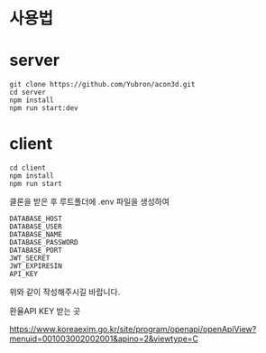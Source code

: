 # 사용법

# server
```
git clone https://github.com/Yubron/acon3d.git
cd server
npm install
npm run start:dev
```

# client
```
cd client
npm install
npm run start
```
클론을 받은 후 루트폴더에 .env 파일을 생성하여

```
DATABASE_HOST
DATABASE_USER
DATABASE_NAME
DATABASE_PASSWORD
DATABASE_PORT
JWT_SECRET
JWT_EXPIRESIN
API_KEY
```

위와 같이 작성해주시길 바랍니다.

환율API KEY 받는 곳 

https://www.koreaexim.go.kr/site/program/openapi/openApiView?menuid=001003002002001&apino=2&viewtype=C
